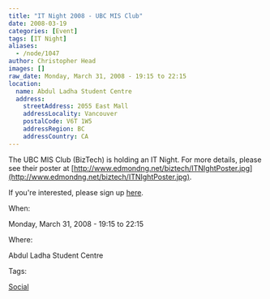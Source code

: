 ```yaml
---
title: "IT Night 2008 - UBC MIS Club"
date: 2008-03-19
categories: [Event]
tags: [IT Night]
aliases:
  - /node/1047
author: Christopher Head
images: []
raw_date: Monday, March 31, 2008 - 19:15 to 22:15
location:
  name: Abdul Ladha Student Centre
  address:
    streetAddress: 2055 East Mall
    addressLocality: Vancouver
    postalCode: V6T 1W5
    addressRegion: BC
    addressCountry: CA
---
```


The UBC MIS Club (BizTech) is holding an IT Night. For more details, please see their poster at [http://www.edmondng.net/biztech/ITNIghtPoster.jpg](http://www.edmondng.net/biztech/ITNIghtPoster.jpg).

If you're interested, please sign up [here](http://ubcbiztech.com/event_attendee_signup.php).

When: 

Monday, March 31, 2008 - 19:15 to 22:15

Where: 

Abdul Ladha Student Centre

Tags: 

[Social](/social)
